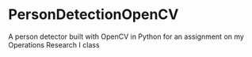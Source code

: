 # PersonDetectionOpenCV
A person detector built with OpenCV in Python for an assignment on my Operations Research I class 
